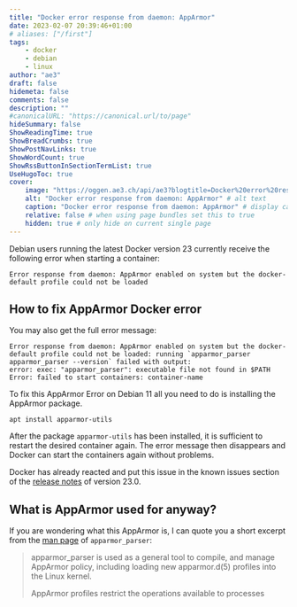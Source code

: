 ```yaml
---
title: "Docker error response from daemon: AppArmor"
date: 2023-02-07 20:39:46+01:00
# aliases: ["/first"]
tags:
    - docker
    - debian
    - linux
author: "ae3"
draft: false
hidemeta: false
comments: false
description: ""
#canonicalURL: "https://canonical.url/to/page"
hideSummary: false
ShowReadingTime: true
ShowBreadCrumbs: true
ShowPostNavLinks: true
ShowWordCount: true
ShowRssButtonInSectionTermList: true
UseHugoToc: true
cover:
    image: "https://oggen.ae3.ch/api/ae3?blogtitle=Docker%20error%20response%20from%20daemon:%20AppArmor" # image path/url
    alt: "Docker error response from daemon: AppArmor" # alt text
    caption: "Docker error response from daemon: AppArmor" # display caption under cover
    relative: false # when using page bundles set this to true
    hidden: true # only hide on current single page
---
```

Debian users running the latest Docker version 23 currently receive the following error when starting a container:

`Error response from daemon: AppArmor enabled on system but the docker-default profile could not be loaded`

## How to fix AppArmor Docker error

You may also get the full error message:

```
Error response from daemon: AppArmor enabled on system but the docker-default profile could not be loaded: running `apparmor_parser apparmor_parser --version` failed with output: 
error: exec: "apparmor_parser": executable file not found in $PATH
Error: failed to start containers: container-name
```

To fix this AppArmor Error on Debian 11 all you need to do is installing the AppArmor package. 

`apt install apparmor-utils` 

After the package `apparmor-utils` has been installed, it is sufficient to restart the desired container again. 
The error message then disappears and Docker can start the containers again without problems.

Docker has already reacted and put this issue in the known issues section of the [release notes](https://docs.docker.com/engine/release-notes/23.0/#known-issues) of version 23.0. 

## What is AppArmor used for anyway?
If you are wondering what this AppArmor is, I can quote you a short excerpt from the [man page](https://manpages.debian.org/testing/apparmor/apparmor_parser.8.en.html) of `apparmor_parser`:

> apparmor_parser is used as a general tool to compile, and manage AppArmor policy, including loading new apparmor.d(5) profiles into the Linux kernel.
> 
> AppArmor profiles restrict the operations available to processes